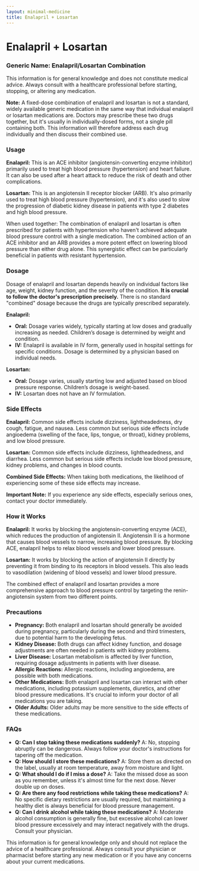 ```yaml
---
layout: minimal-medicine
title: Enalapril + Losartan
---
```


# Enalapril + Losartan
### Generic Name: Enalapril/Losartan Combination

This information is for general knowledge and does not constitute medical advice. Always consult with a healthcare professional before starting, stopping, or altering any medication.

**Note:**  A fixed-dose combination of enalapril and losartan is not a standard, widely available generic medication in the same way that individual enalapril or losartan medications are.  Doctors may prescribe these two drugs together, but it's usually in individually-dosed forms, not a single pill containing both.  This information will therefore address each drug individually and then discuss their combined use.


### Usage

**Enalapril:** This is an ACE inhibitor (angiotensin-converting enzyme inhibitor) primarily used to treat high blood pressure (hypertension) and heart failure. It can also be used after a heart attack to reduce the risk of death and other complications.

**Losartan:** This is an angiotensin II receptor blocker (ARB).  It's also primarily used to treat high blood pressure (hypertension), and it's also used to slow the progression of diabetic kidney disease in patients with type 2 diabetes and high blood pressure.


When used together: The combination of enalapril and losartan is often prescribed for patients with hypertension who haven't achieved adequate blood pressure control with a single medication.  The combined action of an ACE inhibitor and an ARB provides a more potent effect on lowering blood pressure than either drug alone.  This synergistic effect can be particularly beneficial in patients with resistant hypertension.

### Dosage

Dosage of enalapril and losartan depends heavily on individual factors like age, weight, kidney function, and the severity of the condition.  **It is crucial to follow the doctor's prescription precisely.** There is no standard "combined" dosage because the drugs are typically prescribed separately.

**Enalapril:**
* **Oral:** Dosage varies widely, typically starting at low doses and gradually increasing as needed.  Children’s dosage is determined by weight and condition. 
* **IV:** Enalapril is available in IV form, generally used in hospital settings for specific conditions. Dosage is determined by a physician based on individual needs.

**Losartan:**
* **Oral:** Dosage varies, usually starting low and adjusted based on blood pressure response.  Children’s dosage is weight-based.
* **IV:** Losartan does not have an IV formulation.

### Side Effects

**Enalapril:** Common side effects include dizziness, lightheadedness, dry cough, fatigue, and nausea.  Less common but serious side effects include angioedema (swelling of the face, lips, tongue, or throat), kidney problems, and low blood pressure.

**Losartan:** Common side effects include dizziness, lightheadedness, and diarrhea.  Less common but serious side effects include low blood pressure, kidney problems, and changes in blood counts.


**Combined Side Effects:** When taking both medications, the likelihood of experiencing some of these side effects may increase.

**Important Note:** If you experience any side effects, especially serious ones, contact your doctor immediately.

### How it Works

**Enalapril:**  It works by blocking the angiotensin-converting enzyme (ACE), which reduces the production of angiotensin II.  Angiotensin II is a hormone that causes blood vessels to narrow, increasing blood pressure. By blocking ACE, enalapril helps to relax blood vessels and lower blood pressure.

**Losartan:** It works by blocking the action of angiotensin II directly by preventing it from binding to its receptors in blood vessels. This also leads to vasodilation (widening of blood vessels) and lower blood pressure.

The combined effect of enalapril and losartan provides a more comprehensive approach to blood pressure control by targeting the renin-angiotensin system from two different points.

### Precautions

* **Pregnancy:** Both enalapril and losartan should generally be avoided during pregnancy, particularly during the second and third trimesters, due to potential harm to the developing fetus.
* **Kidney Disease:**  Both drugs can affect kidney function, and dosage adjustments are often needed in patients with kidney problems.
* **Liver Disease:**  Losartan metabolism is affected by liver function, requiring dosage adjustments in patients with liver disease.
* **Allergic Reactions:**  Allergic reactions, including angioedema, are possible with both medications.
* **Other Medications:**  Both enalapril and losartan can interact with other medications, including potassium supplements, diuretics, and other blood pressure medications.  It's crucial to inform your doctor of all medications you are taking.
* **Older Adults:** Older adults may be more sensitive to the side effects of these medications.


### FAQs

* **Q: Can I stop taking these medications suddenly?**  A: No, stopping abruptly can be dangerous.  Always follow your doctor's instructions for tapering off the medication.
* **Q: How should I store these medications?**  A: Store them as directed on the label, usually at room temperature, away from moisture and light.
* **Q: What should I do if I miss a dose?**  A: Take the missed dose as soon as you remember, unless it's almost time for the next dose.  Never double up on doses.
* **Q: Are there any food restrictions while taking these medications?** A: No specific dietary restrictions are usually required, but maintaining a healthy diet is always beneficial for blood pressure management.
* **Q:  Can I drink alcohol while taking these medications?** A: Moderate alcohol consumption is generally fine, but excessive alcohol can lower blood pressure excessively and may interact negatively with the drugs. Consult your physician.


This information is for general knowledge only and should not replace the advice of a healthcare professional.  Always consult your physician or pharmacist before starting any new medication or if you have any concerns about your current medications.
